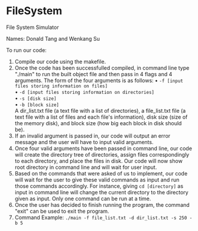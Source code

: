 # FileSystem
File System Simulator

Names: Donald Tang and Wenkang Su

To run our code:
1. Compile our code using the makefile.
2. Once the code has been successfulled compiled, in command line type "./main" to run the built object file and then pass in 4 flags and 4 arguments. The form of the four arguments is as follows:</b> 
• ```-f [input files storing information on files]```<br/> 
• ```-d [input files storing information on directories]```<br/>
• ```-s [disk size]```<br/> 
• ```-b [block size]```<br/> 
A dir_list.txt file (a text file with a list of directories), a file_list.txt file (a text file with a list of files and each file's information), disk size (size of the memory disk), and block size (how big each block in disk should be).
3. If an invalid argument is passed in, our code will output an error message and the user will have to input valid arguments.
4. Once four valid arguments have been passed in command line, our code will create the directory tree of directories, assign files correspondingly to each directory, and place the files in disk. Our code will now show root directory in command line and will wait for user input.
5. Based on the commands that were asked of us to implement, our code will wait for the user to give these valid commands as input and run those commands accordingly. For instance, giving ```cd [directory]``` as input in command line will change the current directory to the directory given as input. Only one command can be run at a time.
6. Once the user has decided to finish running the program, the command "exit" can be used to exit the program.
7. Command Example:  ```./main -f file_list.txt -d dir_list.txt -s 250 -b 5```
